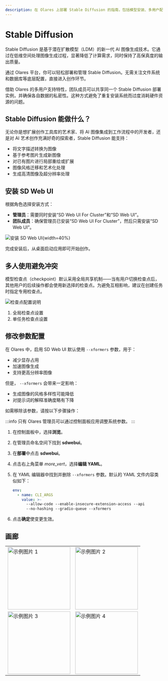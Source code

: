 ```yaml
---
description: 在 Olares 上部署 Stable Diffusion 的指南，包括模型安装、多用户配置和系统优化，轻松实现 AI 图像生成。
---
```

# Stable Diffusion

Stable Diffusion 是基于潜在扩散模型（LDM）的新一代 AI 图像生成技术。它通过在低维空间处理图像生成过程，显著降低了计算需求，同时保持了高保真度的输出质量。

通过 Olares 平台，你可以轻松部署和管理 Stable Diffusion。无需关注文件系统和数据库等底层配置，直接进入创作环节。

借助 Olares 的多用户支持特性，团队成员可以共享同一个 Stable Diffusion 部署实例，并确保各自数据的私密性。这种方式避免了重复安装系统而过度消耗硬件资源的问题。

## Stable Diffusion 能做什么？

无论你是想扩展创作工具库的艺术家、将 AI 图像集成到工作流程中的开发者，还是对 AI 艺术创作充满好奇的探索者，Stable Diffusion 能支持：

* 将文字描述转换为图像
* 基于参考图片生成新图像
* 对已有图片进行局部重绘或扩展
* 图像风格迁移和艺术化处理
* 生成高清图像及超分辨率处理

## 安装 SD Web UI
根据角色选择安装方式：
* **管理员**：需要同时安装“SD Web UI For Cluster”和“SD Web UI”。
* **团队成员**：确保管理员已安装“SD Web UI For Cluster”，然后只需安装“SD Web UI”。

![安装 SD Web UI](/images/manual/use-cases/install-sd.png){width=40%}

完成安装后，从桌面启动应用即可开始创作。

## 多人使用避免冲突

模型检查点（checkpoint）默认采用全局共享机制——当有用户切换检查点后，其他用户的后续操作都会使用新选择的检查点。为避免互相影响，建议在创建任务时指定专用检查点。

![检查点配置说明](/images/manual/use-cases/sd-checkpoint.png)

1. 全局检查点设置
2. 单任务检查点设置

## 修改参数配置
在 Olares 中，启用 SD Web UI 默认使用 `--xformers` 参数，用于：
- 减少显存占用
- 加速图像生成
- 支持更高分辨率图像

但是， `--xformers` 会带来一定影响：
- 生成图像的风格多样性可能降低
- 对提示词的解释准确度略有下降

如需移除该参数，请按以下步骤操作：

:::info
只有 Olares 管理员可以通过控制面板应用调整系统参数。
:::

1. 在控制面板中，选择**浏览**。
2. 在管理员命名空间下找到 **sdwebui**。
3. 在**部署**中点击 **sdwebui**。
4. 点击右上角菜单 <i class="material-symbols-outlined">more_vert</i>，选择**编辑 YAML**。
5. 在 YAML 编辑器中找到并删除 `--xformers` 参数。默认的 YAML 文件内容类似如下：

    ```yaml {5}
    env:
      - name: CLI_ARGS
        value: >-
          --allow-code --enable-insecure-extension-access --api
          --no-hashing --gradio-queue --xformers
    ```

6. 点击**确定**使变更生效。

## 画廊

<table>
  <tr>
    <td><img src="/images/manual/use-cases/sd-example1.png" alt="示例图片 1" width="200" /></td>
    <td><img src="/images/manual/use-cases/sd-example2.png" alt="示例图片 2" width="200" /></td>
  </tr>
  <tr>
    <td><img src="/images/manual/use-cases/sd-example3.png" alt="示例图片 3" width="200" /></td>
    <td><img src="/images/manual/use-cases/sd-example4.png" alt="示例图片 4" width="200" /></td>
  </tr>
</table>